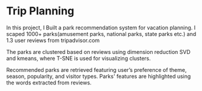 # Trip Planning



In this project, I Built a park recommendation system for vacation planning. I scaped 1000+ parks(amusement parks, national parks, state parks etc.) and 1.3 user reviews from tripadvisor.com 

The parks are clustered based on reviews using dimension reduction SVD and kmeans, where T-SNE is used for visualizing clusters.

Recommended parks are retrieved featuring user’s preference of theme, season, popularity, and visitor types. Parks' features are highlighted using the words extracted from reviews.  